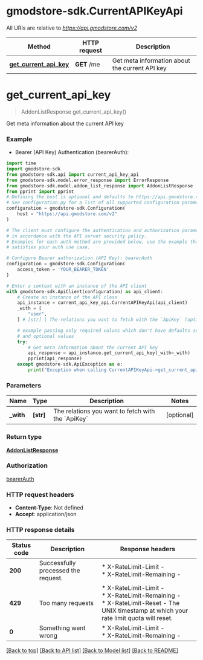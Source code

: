 # gmodstore-sdk.CurrentAPIKeyApi

All URIs are relative to *https://api.gmodstore.com/v2*

Method | HTTP request | Description
------------- | ------------- | -------------
[**get_current_api_key**](CurrentAPIKeyApi.md#get_current_api_key) | **GET** /me | Get meta information about the current API key


# **get_current_api_key**
> AddonListResponse get_current_api_key()

Get meta information about the current API key

### Example

* Bearer (API Key) Authentication (bearerAuth):
```python
import time
import gmodstore-sdk
from gmodstore-sdk.api import current_api_key_api
from gmodstore-sdk.model.error_response import ErrorResponse
from gmodstore-sdk.model.addon_list_response import AddonListResponse
from pprint import pprint
# Defining the host is optional and defaults to https://api.gmodstore.com/v2
# See configuration.py for a list of all supported configuration parameters.
configuration = gmodstore-sdk.Configuration(
    host = "https://api.gmodstore.com/v2"
)

# The client must configure the authentication and authorization parameters
# in accordance with the API server security policy.
# Examples for each auth method are provided below, use the example that
# satisfies your auth use case.

# Configure Bearer authorization (API Key): bearerAuth
configuration = gmodstore-sdk.Configuration(
    access_token = 'YOUR_BEARER_TOKEN'
)

# Enter a context with an instance of the API client
with gmodstore-sdk.ApiClient(configuration) as api_client:
    # Create an instance of the API class
    api_instance = current_api_key_api.CurrentAPIKeyApi(api_client)
    _with = [
        "user",
    ] # [str] | The relations you want to fetch with the `ApiKey` (optional)

    # example passing only required values which don't have defaults set
    # and optional values
    try:
        # Get meta information about the current API key
        api_response = api_instance.get_current_api_key(_with=_with)
        pprint(api_response)
    except gmodstore-sdk.ApiException as e:
        print("Exception when calling CurrentAPIKeyApi->get_current_api_key: %s\n" % e)
```


### Parameters

Name | Type | Description  | Notes
------------- | ------------- | ------------- | -------------
 **_with** | **[str]**| The relations you want to fetch with the &#x60;ApiKey&#x60; | [optional]

### Return type

[**AddonListResponse**](AddonListResponse.md)

### Authorization

[bearerAuth](../README.md#bearerAuth)

### HTTP request headers

 - **Content-Type**: Not defined
 - **Accept**: application/json


### HTTP response details
| Status code | Description | Response headers |
|-------------|-------------|------------------|
**200** | Successfully processed the request. |  * X-RateLimit-Limit -  <br>  * X-RateLimit-Remaining -  <br>  |
**429** | Too many requests |  * X-RateLimit-Limit -  <br>  * X-RateLimit-Remaining -  <br>  * X-RateLimit-Reset - The UNIX timestamp at which your rate limit quota will reset. <br>  |
**0** | Something went wrong |  * X-RateLimit-Limit -  <br>  * X-RateLimit-Remaining -  <br>  |

[[Back to top]](#) [[Back to API list]](../README.md#documentation-for-api-endpoints) [[Back to Model list]](../README.md#documentation-for-models) [[Back to README]](../README.md)


